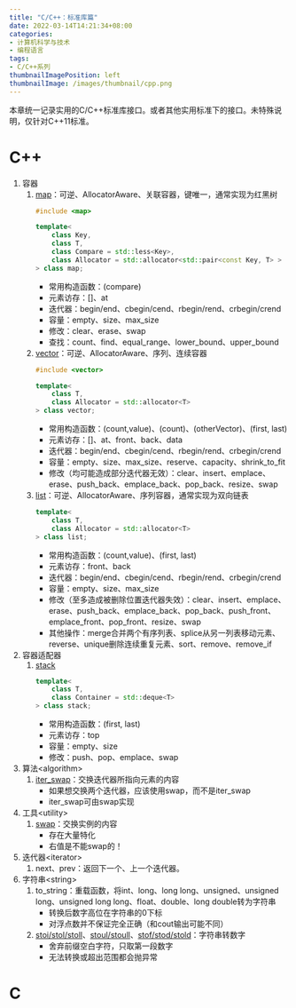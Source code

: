 ```yaml
---
title: "C/C++：标准库篇"
date: 2022-03-14T14:21:34+08:00
categories:
- 计算机科学与技术
- 编程语言
tags:
- C/C++系列
thumbnailImagePosition: left
thumbnailImage: /images/thumbnail/cpp.png
---
```

本章统一记录实用的C/C++标准库接口。或者其他实用标准下的接口。未特殊说明，仅针对C++11标准。
<!--more-->
# C++
1. 容器
    1. [map](https://zh.cppreference.com/w/cpp/container/map)：可逆、AllocatorAware、关联容器，键唯一，通常实现为红黑树
        ```c++
        #include <map>
        
        template<
            class Key,
            class T,
            class Compare = std::less<Key>,
            class Allocator = std::allocator<std::pair<const Key, T> >
        > class map;
        ```
        - 常用构造函数：(compare)
        - 元素访存：[]、at
        - 迭代器：begin/end、cbegin/cend、rbegin/rend、crbegin/crend
        - 容量：empty、size、max_size
        - 修改：clear、erase、swap
        - 查找：count、find、equal_range、lower_bound、upper_bound
    1. [vector](https://zh.cppreference.com/w/cpp/container/vector)：可逆、AllocatorAware、序列、连续容器
        ```c++
        #include <vector>

        template<
            class T,
            class Allocator = std::allocator<T>
        > class vector;
        ```
        - 常用构造函数：(count,value)、(count)、(otherVector)、(first, last)
        - 元素访存：[]、at、front、back、data
        - 迭代器：begin/end、cbegin/cend、rbegin/rend、crbegin/crend
        - 容量：empty、size、max_size、reserve、capacity、shrink_to_fit
        - 修改（均可能造成部分迭代器无效）：clear、insert、emplace、erase、push_back、emplace_back、pop_back、resize、swap
    1. [list](https://zh.cppreference.com/w/cpp/container/list)：可逆、AllocatorAware、序列容器，通常实现为双向链表
        ```c++
        template<
            class T,
            class Allocator = std::allocator<T>
        > class list;
        ```
        - 常用构造函数：(count,value)、(first, last)
        - 元素访存：front、back
        - 迭代器：begin/end、cbegin/cend、rbegin/rend、crbegin/crend
        - 容量：empty、size、max_size
        - 修改（至多造成被删除位置迭代器失效）：clear、insert、emplace、erase、push_back、emplace_back、pop_back、push_front、emplace_front、pop_front、resize、swap
        - 其他操作：merge合并两个有序列表、splice从另一列表移动元素、reverse、unique删除连续重复元素、sort、remove、remove_if
1. 容器适配器
    1. [stack](https://zh.cppreference.com/w/cpp/container/stack)
        ```cpp
        template<
            class T,
            class Container = std::deque<T>
        > class stack;
        ```
        - 常用构造函数：(first, last)
        - 元素访存：top
        - 容量：empty、size
        - 修改：push、pop、emplace、swap
1. 算法\<algorithm\>
    1. [iter_swap](https://zh.cppreference.com/w/cpp/algorithm/iter_swap)：交换迭代器所指向元素的内容
        - 如果想交换两个迭代器，应该使用swap，而不是iter_swap
        - iter_swap可由swap实现
1. 工具\<utility\>
    1. [swap](https://zh.cppreference.com/w/cpp/algorithm/swap)：交换实例的内容
        - 存在大量特化
        - 右值是不能swap的！
1. 迭代器\<iterator\>
    1. next、prev：返回下一个、上一个迭代器。
1. 字符串\<string\>
    1. to_string：重载函数，将int、long、long long、unsigned、unsigned long、unsigned long long、float、double、long double转为字符串
        - 转换后数字高位在字符串的0下标
        - 对浮点数并不保证完全正确（和cout输出可能不同）    
    1. [stoi/stol/stoll](https://zh.cppreference.com/w/cpp/string/basic_string/stol)、[stoul/stoull](https://zh.cppreference.com/w/cpp/string/basic_string/stoul)、[stof/stod/stold](https://zh.cppreference.com/w/cpp/string/basic_string/stof)：字符串转数字
        - 舍弃前缀空白字符，只取第一段数字
        - 无法转换或超出范围都会抛异常

# C